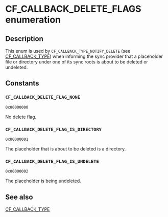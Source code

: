 # CF_CALLBACK_DELETE_FLAGS enumeration

## Description

This enum is used by `CF_CALLBACK_TYPE_NOTIFY_DELETE` (see [CF_CALLBACK_TYPE](https://learn.microsoft.com/windows/win32/api/cfapi/ne-cfapi-cf_callback_type)) when informing the sync provider that a placeholder file or directory under one of its sync roots is about to be deleted or undeleted.

## Constants

### `CF_CALLBACK_DELETE_FLAG_NONE`

`0x00000000`

No delete flag.

### `CF_CALLBACK_DELETE_FLAG_IS_DIRECTORY`

`0x00000001`

The placeholder that is about to be deleted is a directory.

### `CF_CALLBACK_DELETE_FLAG_IS_UNDELETE`

`0x00000002`

The placeholder is being undeleted.

## See also

[CF_CALLBACK_TYPE](https://learn.microsoft.com/windows/win32/api/cfapi/ne-cfapi-cf_callback_type)